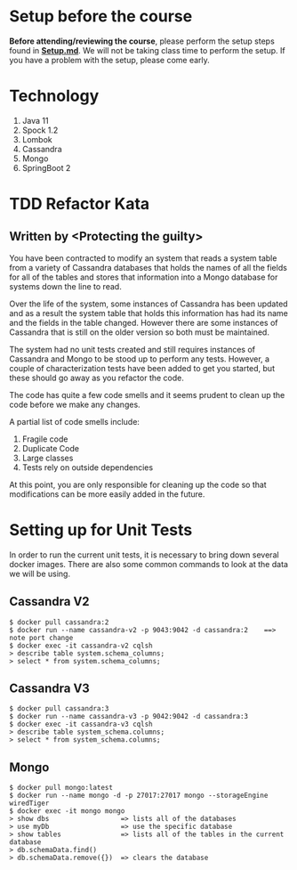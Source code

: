 # Setup before the course
**Before attending/reviewing the course**, please perform the setup steps found in **[Setup.md](https://github.com/jrtitko/CheckoutOrderTotalKata/blob/master/Setup.md)**.
We will not be taking class time to perform the setup.  If you have a problem with the setup, please come early.

# Technology
1. Java 11
1. Spock 1.2
1. Lombok
1. Cassandra
1. Mongo
1. SpringBoot 2

# TDD Refactor Kata
## Written by \<Protecting the guilty>

You have been contracted to modify an system that reads a system table from a variety of Cassandra databases that holds the names of all the fields for all of the tables and stores that information into a Mongo database for systems down the line to read.

Over the life of the system, some instances of Cassandra has been updated and as a result the system table that holds this information has had its name and the fields in the table changed.  However there are some instances of Cassandra that is still on the older version so both must be maintained.

The system had no unit tests created and still requires instances of Cassandra and Mongo to be stood up to perform any tests.  However, a couple of characterization tests have been added to get you started, but these should go away as you refactor the code.

The code has quite a few code smells and it seems prudent to clean up the code before we make any changes.

A partial list of code smells include:

1. Fragile code
1. Duplicate Code
1. Large classes
1. Tests rely on outside dependencies

At this point, you are only responsible for cleaning up the code so that modifications can be more easily added in the future.


# Setting up for Unit Tests
In order to run the current unit tests, it is necessary to bring down several docker images.  There are also some common commands to look at the data we will be using.

## Cassandra V2
    $ docker pull cassandra:2
    $ docker run --name cassandra-v2 -p 9043:9042 -d cassandra:2    ==> note port change
    $ docker exec -it cassandra-v2 cqlsh
    > describe table system.schema_columns;
    > select * from system.schema_columns;

## Cassandra V3
    $ docker pull cassandra:3
    $ docker run --name cassandra-v3 -p 9042:9042 -d cassandra:3
    $ docker exec -it cassandra-v3 cqlsh
    > describe table system_schema.columns;
    > select * from system_schema.columns;

## Mongo
    $ docker pull mongo:latest
    $ docker run --name mongo -d -p 27017:27017 mongo --storageEngine wiredTiger
    $ docker exec -it mongo mongo
    > show dbs                  => lists all of the databases
    > use myDb                  => use the specific database
    > show tables               => lists all of the tables in the current database
    > db.schemaData.find()
    > db.schemaData.remove({})  => clears the database

